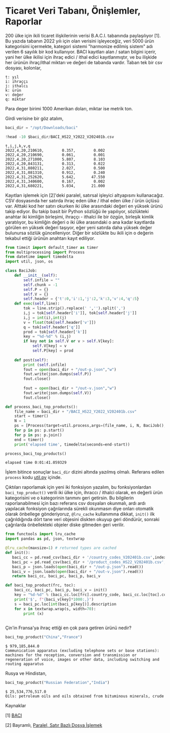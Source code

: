 # Ticaret Veri Tabanı, Önişlemler, Raporlar

200 ülke için ikili ticaret ilişkilerinin verisi B.A.C.I. tabanında
paylaşılıyor [1].  Bu yazıda tabanın 2022 yılı için olan verisini
işleyeceğiz, veri 5000 ürün kategorisini içermekte, kategori sistemi
"harmonize edilmiş sistem" adı verilen 6 sayılık bir kod
kullanıyor. BACI kayıtları alan / satan bilgini içerir, yani her ülke
ikilisi için ihraç edici / ithal edici kayıtlanmıştır, ve bu ilişkide
her ürünün ihraç/ithal miktarı ve değeri de tabanda vardır. Taban tek
bir csv dosyası, kolonlar,

```
t: yıl
i: ihraççı
j: ithalcı
k: ürün
v: değer
q: miktar
```

Para deger birimi 1000 Amerikan doları, miktar ise metrik ton.

Girdi verisine bir göz atalım,

```python
baci_dir = "/opt/Downloads/baci"

!head -10 $baci_dir/BACI_HS22_Y2022_V202401b.csv
```

```text
t,i,j,k,v,q
2022,4,20,210610,        0.357,        0.002
2022,4,20,210690,        0.061,        0.001
2022,4,20,271000,        5.807,        8.103
2022,4,20,843131,        0.313,        0.022
2022,4,31,080211,        2.027,        0.500
2022,4,31,081310,        0.912,        0.240
2022,4,31,252620,        5.642,       47.550
2022,4,31,340600,        0.167,        0.002
2022,4,31,680221,        5.034,       21.000
```

Kayıtları işlemek için [2]'deki paralel, satırsal işleyici altyapısını
kullanacağız.  CSV dosyasında her satırda ihraç eden ülke / ithal eden
ülke / ürün üçlüsü var. Alttaki kod her satırı okurken iki ülke
arasındaki değeri en yüksek ürünü takip ediyor. Bu takip basit bir
Python sözlüğü ile yapılıyor, sözlükteki anahtar iki kimliğin
birleşimi, ihraççı - ithalci ile bir özgün, birleşik kimlik
yaratılıyor, bu kimliğin değeri o iki ülke arasındaki o ana kadar
kayıtlarda görülen en yüksek değeri taşıyor, eğer yeni satırda daha
yüksek değer bulunursa sözlük güncelleniyor. Diğer bir sözlükte bu
ikili için o değerin tekabul ettiği ürünün anahtarı kayıt ediliyor.


```python
from timeit import default_timer as timer
from multiprocessing import Process
from datetime import timedelta
import util, json, os

class BaciJob:
    def __init__(self):
        self.infile = "" 
        self.chunk = -1 
        self.P = {}
        self.V = {}
        self.header = {'t':0,'i':1,'j':2,'k':3,'v':4,'q':5}
    def exec(self,line):        
        tok = line.strip().replace(' ','').split(',')
        i,j = tok[self.header['i']], tok[self.header['j']]
        i,j = int(i),int(j)
        v = float(tok[self.header['v']])
        q = tok[self.header['q']]
        prod = tok[self.header['k']]
        key = "%d-%d" % (i,j)
        if key not in self.V or v > self.V[key]:
            self.V[key] = v
            self.P[key] = prod
            
    def post(self):
        print (self.infile)
        fout = open(baci_dir + "/out-p.json","w")
        fout.write(json.dumps(self.P))
        fout.close()
        
        fout = open(baci_dir + "/out-v.json","w")
        fout.write(json.dumps(self.V))
        fout.close()

def process_baci_top_products():
    file_name = baci_dir + "/BACI_HS22_Y2022_V202401b.csv"
    start = timer()
    N = 1 
    ps = [Process(target=util.process,args=(file_name, i, N, BaciJob(),1)) for i in range(N)]
    for p in ps: p.start()
    for p in ps: p.join()
    end = timer()
    print('elapsed time', timedelta(seconds=end-start))
```

```python
process_baci_top_products()
```

```text
elapsed time 0:01:41.059329
```

İşlem bitince sonuçlar `baci_dir` dizini altında yazılmış olmalı. Referans edilen
`process` kodu [util.py](util.py) içinde.

Çıktıları raporlamak için yeni iki fonksiyon yazalım, bu
fonksiyonlardan `baci_top_product()` verili iki ülke için, ihraccı /
ithalci olarak, en değerli ürün kategorisini ve o kategorinin tanmını
geri getirsin. Bu bilgilerin raporlanabilmesi için bazı referans csv
dosyaları okunmalı, ardı ardı yapılacak fonksiyon çağrılarında sürekli
okunmasın diye onları otomatik olarak önbellege gönderiyoruz,
`@lru_cache` kullanımına dikkat, `init()` ilk çağrıldığında dört tane
veri objesini diskten okuyup geri döndürür, sonraki çağrılarda
önbellekteki objeler diske gitmeden geri verilir.

```python
from functools import lru_cache
import pandas as pd, json, textwrap

@lru_cache(maxsize=1) # returned types are cached
def init():
   baci_cc = pd.read_csv(baci_dir + '/country_codes_V202401b.csv',index_col='country_name')
   baci_pc = pd.read_csv(baci_dir + '/product_codes_HS22_V202401b.csv',index_col='code')
   baci_p = json.loads(open(baci_dir + "/out-p.json").read())
   baci_v = json.loads(open(baci_dir + "/out-v.json").read())
   return baci_cc, baci_pc, baci_p, baci_v

def baci_top_product(frc, toc):
    baci_cc, baci_pc, baci_p, baci_v = init()
    key = "%d-%d" % (baci_cc.loc[frc].country_code, baci_cc.loc[toc].country_code)
    print('$', f"{baci_v[key]*1000:,}")
    s = baci_pc.loc[int(baci_p[key])].description
    for x in textwrap.wrap(s, width=70):
    	print (x)
    
```

Çin'in Fransa'ya ihraç ettiği en çok para getiren ürünü nedir?

```python
baci_top_product("China","France")
```

```text
$ 979,185,844.0
Communication apparatus (excluding telephone sets or base stations):
machines for the reception, conversion and transmission or
regeneration of voice, images or other data, including switching and
routing apparatus
```

Rusya ve Hindistan,

```python
baci_top_product("Russian Federation","India")
```

```text
$ 25,534,776,517.0
Oils: petroleum oils and oils obtained from bituminous minerals, crude
```

Kaynaklar

[1] <a href="http://www.cepii.fr/cepii/en/bdd_modele/bdd_modele_item.asp?id=37)">BACI</a>

[2] Bayramlı, [Paralel, Satır Bazlı Dosya İşlemek](../../2016/02/toptan-islemler-paralelizasyon.html)

